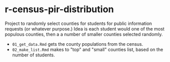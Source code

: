 # r-census-pir-distribution

Project to randomly select counties for students for public information requests (or whatever purpose.) Idea is each student would one of the most populous counties, then a a number of smaller counties selected randomly.

- `01_get_data.Rmd` gets the county populations from the census.
- `02_make_list.Rmd` makes to "top" and "small" counties list, based on the number of students.